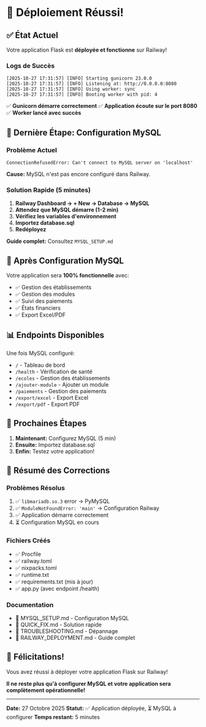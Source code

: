 # 🎉 Déploiement Réussi!

## ✅ État Actuel

Votre application Flask est **déployée et fonctionne** sur Railway!

### Logs de Succès
```
[2025-10-27 17:31:57] [INFO] Starting gunicorn 23.0.0
[2025-10-27 17:31:57] [INFO] Listening at: http://0.0.0.0:8080
[2025-10-27 17:31:57] [INFO] Using worker: sync
[2025-10-27 17:31:57] [INFO] Booting worker with pid: 4
```

✅ **Gunicorn démarre correctement**
✅ **Application écoute sur le port 8080**
✅ **Worker lancé avec succès**

## 🔧 Dernière Étape: Configuration MySQL

### Problème Actuel
```
ConnectionRefusedError: Can't connect to MySQL server on 'localhost'
```

**Cause:** MySQL n'est pas encore configuré dans Railway.

### Solution Rapide (5 minutes)

1. **Railway Dashboard → + New → Database → MySQL**
2. **Attendez que MySQL démarre (1-2 min)**
3. **Vérifiez les variables d'environnement**
4. **Importez database.sql**
5. **Redéployez**

**Guide complet:** Consultez `MYSQL_SETUP.md`

## 🎯 Après Configuration MySQL

Votre application sera **100% fonctionnelle** avec:
- ✅ Gestion des établissements
- ✅ Gestion des modules
- ✅ Suivi des paiements
- ✅ États financiers
- ✅ Export Excel/PDF

## 📊 Endpoints Disponibles

Une fois MySQL configuré:

- `/` - Tableau de bord
- `/health` - Vérification de santé
- `/ecoles` - Gestion des établissements
- `/ajouter-module` - Ajouter un module
- `/paiements` - Gestion des paiements
- `/export/excel` - Export Excel
- `/export/pdf` - Export PDF

## 🚀 Prochaines Étapes

1. **Maintenant:** Configurez MySQL (5 min)
2. **Ensuite:** Importez database.sql
3. **Enfin:** Testez votre application!

## 📝 Résumé des Corrections

### Problèmes Résolus
1. ✅ `libmariadb.so.3` error → PyMySQL
2. ✅ `ModuleNotFoundError: 'main'` → Configuration Railway
3. ✅ Application démarre correctement
4. ⏳ Configuration MySQL en cours

### Fichiers Créés
- ✅ Procfile
- ✅ railway.toml
- ✅ nixpacks.toml
- ✅ runtime.txt
- ✅ requirements.txt (mis à jour)
- ✅ app.py (avec endpoint /health)

### Documentation
- 📄 MYSQL_SETUP.md - Configuration MySQL
- 📄 QUICK_FIX.md - Solution rapide
- 📄 TROUBLESHOOTING.md - Dépannage
- 📄 RAILWAY_DEPLOYMENT.md - Guide complet

## 🎊 Félicitations!

Vous avez réussi à déployer votre application Flask sur Railway!

**Il ne reste plus qu'à configurer MySQL et votre application sera complètement opérationnelle!**

---

**Date:** 27 Octobre 2025
**Statut:** ✅ Application déployée, ⏳ MySQL à configurer
**Temps restant:** 5 minutes